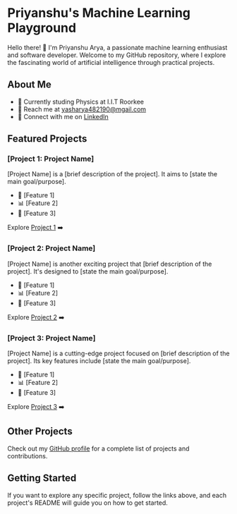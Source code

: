 # Priyanshu's Machine Learning Playground

Hello there! 👋 I'm Priyanshu Arya, a passionate machine learning enthusiast and software developer. Welcome to my GitHub repository, where I explore the fascinating world of artificial intelligence through practical projects.

## About Me

- 🚀 Currently studing Physics at I.I.T Roorkee<!-- - 🌐 [Your Personal Website/Portfolio] -->
- 📧 Reach me at yasharya482190@mgail.com
- 💼 Connect with me on [LinkedIn](https://www.linkedin.com/in/your-linkedin-profile)


## Featured Projects

### [Project 1: Project Name]

[Project Name] is a [brief description of the project]. It aims to [state the main goal/purpose].

- 🤖 [Feature 1]
- 📊 [Feature 2]
- 🚀 [Feature 3]

Explore [Project 1](./project-1) ➡️

### [Project 2: Project Name]

[Project Name] is another exciting project that [brief description of the project]. It's designed to [state the main goal/purpose].

- 🤖 [Feature 1]
- 📊 [Feature 2]
- 🚀 [Feature 3]

Explore [Project 2](./project-2) ➡️

### [Project 3: Project Name]

[Project Name] is a cutting-edge project focused on [brief description of the project]. Its key features include [state the main goal/purpose].

- 🤖 [Feature 1]
- 📊 [Feature 2]
- 🚀 [Feature 3]

Explore [Project 3](./project-3) ➡️

## Other Projects

Check out my [GitHub profile](https://github.com/your-username) for a complete list of projects and contributions.

## Getting Started

If you want to explore any specific project, follow the links above, and each project's README will guide you on how to get started.